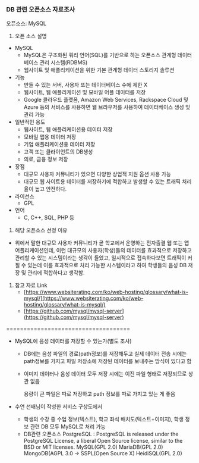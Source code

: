 ### **DB 관련 오픈소스 자료조사**

오픈소스: MySQL

1. 오픈 소스 설명
- MySQL
    - MySQL은 구조화된 쿼리 언어(SQL)를 기반으로 하는 오픈소스 관계형 데이터베이스 관리 시스템(RDBMS)
    - 웹사이트 및 애플리케이션을 위한 기본 관계형 데이터 스토리지 솔루션
- 기능
    - 만들 수 있는 서버, 사용자 또는 데이터베이스 수에 제한 X
    - 웹사이트, 웹 애플리케이션 및 모바일 어플 데이터를 저장
    - Google 클라우드 플랫폼, Amazon Web Services, Rackspace Cloud 및 Azure 등의 서비스를 사용하면 웹 브라우저를 사용하여 데이터베이스 생성 및 관리 가능
- 일반적인 용도
    - 웹사이트, 웹 애플리케이션용 데이터 저장
    - 모바일 앱용 데이터 저장
    - 기업 애플리케이션용 데이터 저장
    - 고객 또는 클라이언트의 DB생성
    - 의료, 금융 정보 저장
- 장점
    - 대규모 사용자 커뮤니티가 있으면 다양한 상업적 지원 옵션 사용 가능
    - 대규모 웹 사이트용 데이터를 저장하기에 적합하고 발생할 수 있는 트래픽 처리율이 높고 안전하다.
- 라이선스
    - GPL
- 언어
    - C, C++, SQL, PHP 등
    
1. 해당 오픈소스 선정 이유
- 위에서 말한 대규모 사용자 커뮤니티가 곧 학교에서 운영하는 전자출결 웹 또는 앱 어플리케이션인데, 이런 대규모의 사용자(학생)들의 데이터를 효과적으로 저장하고 관리할 수 있는 시스템이라는 생각이 들었고, 일시적으로 접속하다보면 트래픽이 커질 수 있는데 이를 효과적으로 처리 가능한 시스템이라고 하여 학생들의 음성 DB 저장 및 관리에 적합하다고 생각함.
1. 참고 자료 Link
    - [https://www.websiterating.com/ko/web-hosting/glossary/what-is-mysql/](https://www.websiterating.com/ko/web-hosting/glossary/what-is-mysql/)
    - [https://github.com/mysql/mysql-server](https://github.com/mysql/mysql-server)

====================================

- MySQL에 음성 데이터를 저장할 수 있는가(별도 조사)
    - DB에는 음성 파일의 경로(path정보)를 저장해두고 실제 데이터 전송 시에는 path정보를 가지고 파일 저장소에 저장된 데이터를 보내주는 방식이 있다고 함
    - 이미지 데이터나 음성 데이터 모두 저장 시에는 이진 파일 형태로 저장되므로 상관 없음
        
        용량이 큰 파일은 따로 저장하고 path 정보를 따로 가지고 있는 게 좋음
        
- 수연 선배님이 작성한 서비스 구상도에서
    - 학생의 수강 중 수업 정보(텍스트), 학교 좌석 배치도(텍스트+이미지), 학생 정보 관련 DB 모두 MySQL로 처리 가능
    
    * DB관련 오픈소스
    PostgreSQL
    :  PostgreSQL is released under the PostgreSQL License, a liberal Open Source license, similar to the BSD or MIT licenses.
    MySQL(GPL 2.0)
    MariaDB(GPL 2.0)
    MongoDB(AGPL 3.0 -> SSPL(Open Source X)
    HeidiSQL(GPL 2.0)
   
